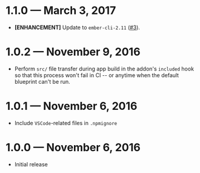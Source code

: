 # 1.1.0 &mdash; March 3, 2017

- **[ENHANCEMENT]** Update to `ember-cli-2.11` ([#3](https://github.com/BrianSipple/ember-web-animations-next-polyfill/pull/3)).


# 1.0.2 &mdash; November 9, 2016

- Perform `src/` file transfer during app build in the addon's `included` hook
so that this process won't fail in CI -- or anytime when the default blueprint can't
be run.


# 1.0.1 &mdash; November 6, 2016

- Include `VSCode`-related files in `.npmignore`


# 1.0.0 &mdash; November 6, 2016

- Initial release
